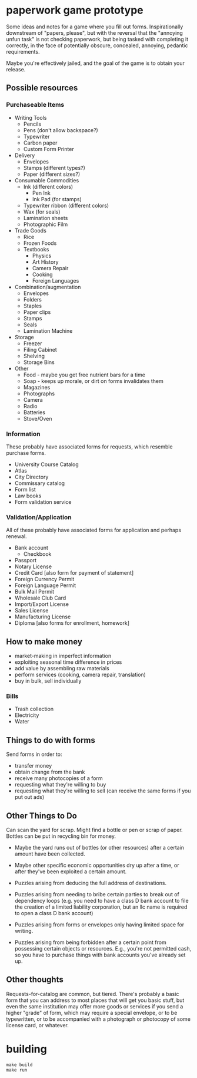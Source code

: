 paperwork game prototype
========================

Some ideas and notes for a game where you fill out forms.
Inspirationally downstream of "papers, please", but with the reversal
that the "annoying unfun task" is not checking paperwork, but being
tasked with completing it correctly, in the face of potentially
obscure, concealed, annoying, pedantic requirements.

Maybe you're effectively jailed, and the goal of the game is to obtain
your release.

## Possible resources

### Purchaseable Items

- Writing Tools
  - Pencils
  - Pens (don't allow backspace?)
  - Typewriter
  - Carbon paper
  - Custom Form Printer
- Delivery
  - Envelopes
  - Stamps (different types?)
  - Paper (different sizes?)
- Consumable Commodities
  - Ink (different colors)
    - Pen Ink
    - Ink Pad (for stamps)
  - Typewriter ribbon (different colors)
  - Wax (for seals)
  - Lamination sheets
  - Photographic Film
- Trade Goods
  - Rice
  - Frozen Foods
  - Textbooks
    - Physics
    - Art History
    - Camera Repair
    - Cooking
    - Foreign Languages
- Combination/augmentation
  - Envelopes
  - Folders
  - Staples
  - Paper clips
  - Stamps
  - Seals
  - Lamination Machine
- Storage
  - Freezer
  - Filing Cabinet
  - Shelving
  - Storage Bins
- Other
  - Food - maybe you get free nutrient bars for a time
  - Soap - keeps up morale, or dirt on forms invalidates them
  - Magazines
  - Photographs
  - Camera
  - Radio
  - Batteries
  - Stove/Oven

### Information

These probably have associated forms for requests, which resemble
purchase forms.

  - University Course Catalog
  - Atlas
  - City Directory
  - Commissary catalog
  - Form list
  - Law books
  - Form validation service

### Validation/Application

All of these probably have associated forms for application and
perhaps renewal.

  - Bank account
    - Checkbook
  - Passport
  - Notary License
  - Credit Card [also form for payment of statement]
  - Foreign Currency Permit
  - Foreign Language Permit
  - Bulk Mail Permit
  - Wholesale Club Card
  - Import/Export License
  - Sales License
  - Manufacturing License
  - Diploma [also forms for enrollment, homework]


## How to make money

 - market-making in imperfect information
 - exploiting seasonal time difference in prices
 - add value by assembling raw materials
 - perform services (cooking, camera repair, translation)
 - buy in bulk, sell individually

### Bills
 - Trash collection
 - Electricity
 - Water

## Things to do with forms
Send forms in order to:

- transfer money
- obtain change from the bank
- receive many photocopies of a form
- requesting what they're willing to buy
- requesting what they're willing to sell
(can receive the same forms if you put out ads)

## Other Things to Do

Can scan the yard for scrap. Might find a bottle or pen or scrap of
paper. Bottles can be put in recycling bin for money.

- Maybe the yard runs out of bottles (or other resources) after a
  certain amount have been collected.

- Maybe other specific economic opportunities dry up after a time, or
  after they've been exploited a certain amount.

- Puzzles arising from deducing the full address of destinations.

- Puzzles arising from needing to bribe certain parties to break out
  of dependency loops (e.g. you need to have a class D bank account to
  file the creation of a limited liability corporation, but an llc
  name is required to open a class D bank account)

- Puzzles arising from forms or envelopes only having limited space
  for writing.

- Puzzles arising from being forbidden after a certain point from
  possessing certain objects or resources. E.g., you're not permitted
  cash, so you have to purchase things with bank accounts you've
  already set up.

## Other thoughts

Requests-for-catalog are common, but tiered. There's probably a basic
form that you can address to most places that will get you basic
stuff, but even the same institution may offer more goods or services
if you send a higher "grade" of form, which may require a special
envelope, or to be typewritten, or to be accompanied with a photograph
or photocopy of some license card, or whatever.

building
========

```shell
make build
make run
```
